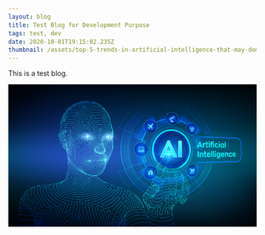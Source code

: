 ```yaml
---
layout: blog
title: Test Blog for Development Purpose
tags: test, dev
date: 2020-10-01T19:15:02.235Z
thumbnail: /assets/top-5-trends-in-artificial-intelligence-that-may-dominate-2020.png
---
```

This is a test blog. 

![image test](../assets/top-5-trends-in-artificial-intelligence-that-may-dominate-2020.png)